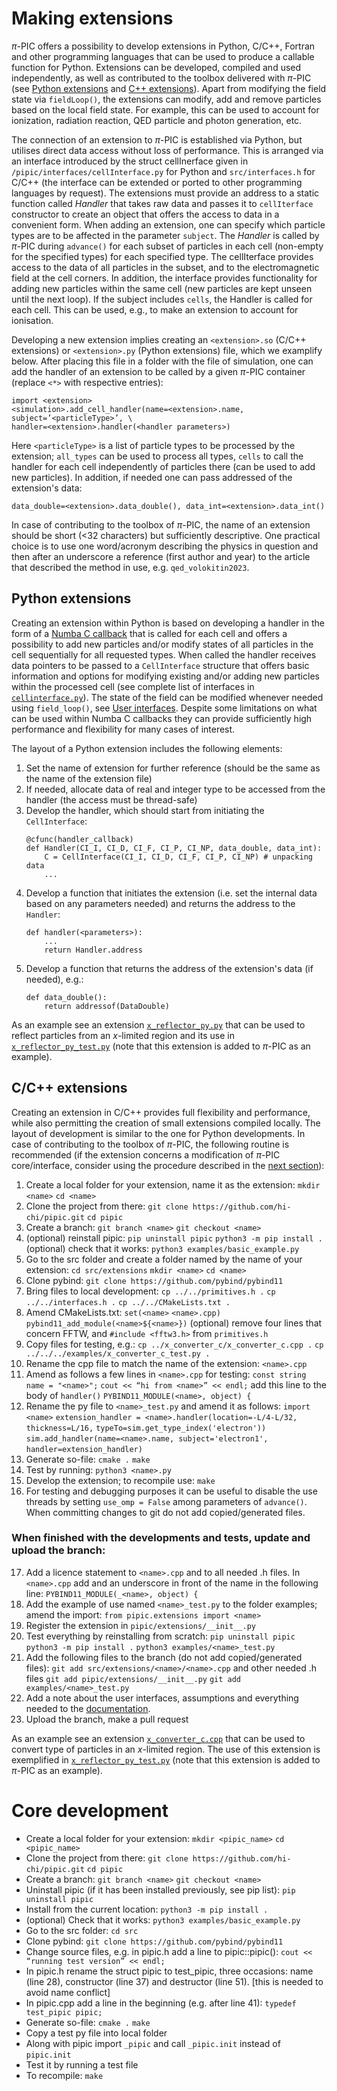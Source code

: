 # Making extensions

$\pi$-PIC offers a possibility to develop extensions in Python, C/C++, Fortran and other programming languages that can be used to produce a callable function for Python. Extensions can be developed, compiled and used independently, as well as contributed to the toolbox delivered with $\pi$-PIC (see [Python extensions](https://github.com/hi-chi/pipic/blob/main/pipic/extensions) and [C++ extensions](https://github.com/hi-chi/pipic/blob/main/src/extensions)). Apart from modifying the field state via `fieldLoop()`, the extensions can modify, add and remove particles based on the local field state. For example, this can be used to account for ionization, radiation reaction, QED particle and photon generation, etc.

The connection of an extension to $\pi$-PIC is established via Python, but utilises direct data access without loss of performance. This is arranged via an interface introduced by the struct cellInerface given in `/pipic/interfaces/cellInterface.py` for Python and `src/interfaces.h` for C/C++ (the interface can be extended or ported to other programming languages by request). The extensions must provide an address to a static function called *Handler* that takes raw data and passes it to `cellIterface` constructor to create an object that offers the access to data in a convenient form. When adding an extension, one can specify which particle types are to be affected in the parameter `subject`. The *Handler* is called by $\pi$-PIC during `advance()` for each subset of particles in each cell (non-empty for the specified types) for each specified type. The cellIterface provides access to the data of all particles in the subset, and to the electromagnetic field at the cell corners. In addition, the interface provides functionality for adding new particles within the same cell (new particles are kept unseen until the next loop). If the subject includes `cells`, the Handler is called for each cell. This can be used, e.g., to make an extension to account for ionisation.

Developing a new extension implies creating an `<extension>.so` (C/C++ extensions) or `<extension>.py` (Python extensions) file, which we examplify below. After placing this file in a folder with the file of simulation, one can add the handler of an extension to be called by a given $\pi$-PIC container (replace `<*>` with respective entries):
```
import <extension>
<simulation>.add_cell_handler(name=<extension>.name, subject=’<particleType>’, \
handler=<extension>.handler(<handler parameters>)
```
Here `<particleType>` is a list of particle types to be processed by the extension; `all_types` can be used to process all types, `cells` to call the handler for each cell independently of particles there (can be used to add new particles). In addition, if needed one can pass addressed of the extension's data:
```
data_double=<extension>.data_double(), data_int=<extension>.data_int()
```

In case of contributing to the toolbox of $\pi$-PIC, the name of an extension should be short (<32 characters) but sufficiently descriptive. One practical choice is to use one word/acronym describing the physics in question and then after an underscore a reference (first author and year) to the article that described the method in use, e.g. `qed_volokitin2023`.

Python extensions
--
Creating an extension within Python is based on developing a handler in the form of a [Numba C callback](https://numba.readthedocs.io/en/stable/user/cfunc.html) that is called for each cell and offers a possibility to add new particles and/or modify states of all particles in the cell sequentially for all requested types. When called the handler receives data pointers to be passed to a `CellInterface` structure that offers basic information and options for modifying existing and/or adding new particles within the processed cell (see complete list of interfaces in [`cellinterface.py`](https://github.com/hi-chi/pipic/blob/main/pipic/interfaces/cellinterface.py)). The state of the field can be modified whenever needed using `field_loop()`, see [User interfaces](https://github.com/hi-chi/pipic/blob/main/docs/guides/INTERFACES.md). Despite some limitations on what can be used within Numba C callbacks they can provide sufficiently high performance and flexibility for many cases of interest.

The layout of a Python extension includes the following elements:
1.  Set the name of extension for further reference (should be the same as the name of the extension file)
2.  If needed, allocate data of real and integer type to be accessed from the handler (the access must be thread-safe)
3.  Develop the handler, which should start from initiating the `CellInterface`:
    ```
    @cfunc(handler_callback)
    def Handler(CI_I, CI_D, CI_F, CI_P, CI_NP, data_double, data_int):
        C = CellInterface(CI_I, CI_D, CI_F, CI_P, CI_NP) # unpacking data
        ...
    ```
4.  Develop a function that initiates the extension (i.e. set the internal data based on any parameters needed) and returns the address to the `Handler`:
    ```
    def handler(<parameters>):
        ...
        return Handler.address
    ```
5.  Develop a function that returns the address of the extension's data (if needed), e.g.:
    ```
    def data_double():
        return addressof(DataDouble)
    ```


As an example see an extension [`x_reflector_py.py`](https://github.com/hi-chi/pipic/blob/main/pipic/extensions/x_reflector_py.py) that can be used to reflect particles from an $x$-limited region and its use in [`x_reflector_py_test.py`](https://github.com/hi-chi/pipic/blob/main/examples/x_reflector_py_test.py) (note that this extension is added to $\pi$-PIC as an example).

C/C++ extensions
--
Creating an extension in C/C++ provides full flexibility and performance, while also permitting the creation of small extensions compiled locally. The layout of development is similar to the one for Python developments. In case of contributing to the toolbox of $\pi$-PIC, the following routine is recommended (if the extension concerns a modification of $\pi$-PIC core/interface, consider using the procedure described in the [next section](#core-development)):


1. Create a local folder for your extension, name it as the extension:
	`mkdir <name>`
	`cd <name>`
2. Clone the project from there:
	`git clone https://github.com/hi-chi/pipic.git`
	`cd pipic`
3. Create a branch:
	`git branch <name>`
	`git checkout <name>`
4. (optional) reinstall pipic:
	`pip uninstall pipic`
    `python3 -m pip install .`
    (optional) check that it works:
	    `python3 examples/basic_example.py`
5. Go to the src folder and create a folder named by the name of your extension:
	`cd src/extensions`
	`mkdir <name>`
	`cd <name>`
6. Clone pybind:
	`git clone https://github.com/pybind/pybind11`
7. Bring files to local development:
	`cp ../../primitives.h .`
	`cp ../../interfaces.h .`
	`cp ../../CMakeLists.txt .`
8. Amend CMakeLists.txt:
	`set(<name>`
	`<name>.cpp)`
	`pybind11_add_module(<name>${<name>})`
	(optional) remove four lines that concern FFTW, and `#include <fftw3.h>` from `primitives.h`
9. Copy files for testing, e.g.:
	`cp ../x_converter_c/x_converter_c.cpp .`
	`cp ../../../examples/x_converter_c_test.py .`
11. Rename the cpp file to match the name of the extension: `<name>.cpp`
12. Amend as follows a few lines in `<name>.cpp` for testing:
	`const string name = "<name>";`
	`cout << “hi from <name>” << endl;` add this line to the body of `handler()`
	`PYBIND11_MODULE(<name>, object) {`
13. Rename the py file to `<name>_test.py` and amend it as follows:
	`import <name>`
	`extension_handler = <name>.handler(location=-L/4-L/32, thickness=L/16,`
	`typeTo=sim.get_type_index('electron'))`
	`sim.add_handler(name=<name>.name, subject='electron1',`
	`handler=extension_handler)`
14. Generate so-file:
    `cmake .`
    `make`
15. Test by running:
	`python3 <name>.py`
16. Develop the extension; to recompile use:
	`make`
17. For testing and debugging purposes it can be useful to disable the use threads by setting `use_omp = False` among parameters of `advance()`. When committing changes to git do not add copied/generated files.

### When finished with the developments and tests, update and upload the branch:

17. Add a licence statement to `<name>.cpp` and to all needed .h files.
    In `<name>.cpp` add and an underscore in front of the name in the following line:
	`PYBIND11_MODULE(_<name>, object) {`
18. Add the example of use named `<name>_test.py` to the folder examples; amend the import:
	`from pipic.extensions import <name>`
19. Register the extension in `pipic/extensions/__init__.py`
20. Test everything by reinstalling from scratch:
	`pip uninstall pipic`
	`python3 -m pip install .`
	`python3 examples/<name>_test.py`
22. Add the following files to the branch (do not add copied/generated files):
    `git add src/extensions/<name>/<name>.cpp` and other needed .h files
	`git add pipic/extensions/__init__.py`
    `git add examples/<name>_test.py`
23. Add a note about the user interfaces, assumptions and everything needed to the [documentation](../EXTENSIONS.md).
24. Upload the branch, make a pull request


As an example see an extension [`x_converter_c.cpp`](https://github.com/hi-chi/pipic/blob/main/src/extensions/x_converter_c/x_converter_c.cpp) that can be used to convert type of particles in an $x$-limited region. The use of this extension is exemplified in [`x_reflector_py_test.py`](https://github.com/hi-chi/pipic/blob/main/examples/x_converter_c_test.py) (note that this extension is added to $\pi$-PIC as an example).

# Core development

- Create a local folder for your extension:
    `mkdir <pipic_name>`
    `cd <pipic_name>`
- Clone the project from there:
    `git clone https://github.com/hi-chi/pipic.git`
    `cd pipic`
- Create a branch:
    `git branch <name>`
    `git checkout <name>`
- Uninstall pipic (if it has been installed previously, see pip list):
    `pip uninstall pipic`
- Install from the current location:
    `python3 -m pip install .`
- (optional) Check that it works:
    `python3 examples/basic_example.py`
- Go to the src folder:
    `cd src`
- Clone pybind:
    `git clone https://github.com/pybind/pybind11`
- Change source files, e.g. in pipic.h add a line to pipic::pipic():
    `cout << “running test version” << endl;`
- In pipic.h rename the struct pipic to test_pipic, three occasions: name (line 28), constructor (line 37) and destructor (line 51). [this is needed to avoid name conflict]
- In pipic.cpp add a line in the beginning (e.g. after line 41):
    `typedef test_pipic pipic;`
- Generate so-file:
    `cmake .`
    `make`
- Copy a test py file into local folder
- Along with pipic import `_pipic` and call `_pipic.init` instead of `pipic.init`
- Test it by running a test file
- To recompile:
    `make`

